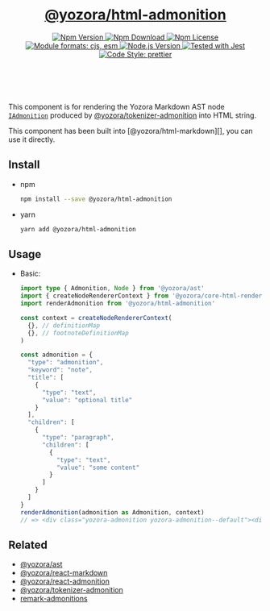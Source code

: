 <header>
  <h1 align="center">
    <a href="https://github.com/yozorajs/yozora-html/tree/main/packages/html-admonition#readme">@yozora/html-admonition</a>
  </h1>
  <div align="center">
    <a href="https://www.npmjs.com/package/@yozora/html-admonition">
      <img
        alt="Npm Version"
        src="https://img.shields.io/npm/v/@yozora/html-admonition.svg"
      />
    </a>
    <a href="https://www.npmjs.com/package/@yozora/html-admonition">
      <img
        alt="Npm Download"
        src="https://img.shields.io/npm/dm/@yozora/html-admonition.svg"
      />
    </a>
    <a href="https://www.npmjs.com/package/@yozora/html-admonition">
      <img
        alt="Npm License"
        src="https://img.shields.io/npm/l/@yozora/html-admonition.svg"
      />
    </a>
    <a href="#install">
      <img
        alt="Module formats: cjs, esm"
        src="https://img.shields.io/badge/module_formats-cjs%2C%20esm-green.svg"
      />
    </a>
    <a href="https://github.com/nodejs/node">
      <img
        alt="Node.js Version"
        src="https://img.shields.io/node/v/@yozora/html-admonition"
      />
    </a>
    <a href="https://github.com/facebook/jest">
      <img
        alt="Tested with Jest"
        src="https://img.shields.io/badge/tested_with-jest-9c465e.svg"
      />
    </a>
    <a href="https://github.com/prettier/prettier">
      <img
        alt="Code Style: prettier"
        src="https://img.shields.io/badge/code_style-prettier-ff69b4.svg?style=flat-square"
      />
    </a>
  </div>
</header>
<br/>

This component is for rendering the Yozora Markdown AST node [`IAdmonition`][@yozora/ast] 
produced by [@yozora/tokenizer-admonition][] into HTML string.

This component has been built into [@yozora/html-markdown][], you can use it directly.

## Install

* npm

  ```bash
  npm install --save @yozora/html-admonition
  ```

* yarn

  ```bash
  yarn add @yozora/html-admonition
  ```


## Usage

* Basic:

  ```typescript
  import type { Admonition, Node } from '@yozora/ast'
  import { createNodeRendererContext } from '@yozora/core-html-renderer'
  import renderAdmonition from '@yozora/html-admonition'

  const context = createNodeRendererContext(
    {}, // definitionMap
    {}, // footnoteDefinitionMap
  )

  const admonition = {
    "type": "admonition",
    "keyword": "note",
    "title": [
      {
        "type": "text",
        "value": "optional title"
      }
    ],
    "children": [
      {
        "type": "paragraph",
        "children": [
          {
            "type": "text",
            "value": "some content"
          }
        ]
      }
    ]
  }
  renderAdmonition(admonition as Admonition, context)
  // => <div class="yozora-admonition yozora-admonition--default"><div class="yozora-admonition__heading"><h5><span class="yozora-text">optional title</span></h5></div><div class="yozora-admonition__body"><p class="yozora-paragraph"><span class="yozora-text">some content</span></p></div></div>
  ```

## Related

* [@yozora/ast][]
* [@yozora/react-markdown][]
* [@yozora/react-admonition][]
* [@yozora/tokenizer-admonition][]
* [remark-admonitions][]


[@yozora/ast]: https://www.npmjs.com/package/@yozora/ast#admonition
[@yozora/react-markdown]: https://www.npmjs.com/package/@yozora/react-markdown
[@yozora/tokenizer-admonition]: https://www.npmjs.com/package/@yozora/tokenizer-admonition
[@yozora/react-admonition]: https://www.npmjs.com/package/@yozora/react-admonition
[remark-admonitions]: https://github.com/elviswolcott/remark-admonitions
